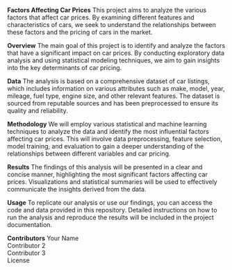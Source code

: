 __Factors Affecting Car Prices__
This project aims to analyze the various factors that affect car prices. By examining different features and characteristics of cars, we seek to understand the relationships between these factors and the pricing of cars in the market.

__Overview__
The main goal of this project is to identify and analyze the factors that have a significant impact on car prices. By conducting exploratory data analysis and using statistical modeling techniques, we aim to gain insights into the key determinants of car pricing.

__Data__
The analysis is based on a comprehensive dataset of car listings, which includes information on various attributes such as make, model, year, mileage, fuel type, engine size, and other relevant features. The dataset is sourced from reputable sources and has been preprocessed to ensure its quality and reliability.

__Methodology__
We will employ various statistical and machine learning techniques to analyze the data and identify the most influential factors affecting car prices. This will involve data preprocessing, feature selection, model training, and evaluation to gain a deeper understanding of the relationships between different variables and car pricing.

__Results__
The findings of this analysis will be presented in a clear and concise manner, highlighting the most significant factors affecting car prices. Visualizations and statistical summaries will be used to effectively communicate the insights derived from the data.

__Usage__
To replicate our analysis or use our findings, you can access the code and data provided in this repository. Detailed instructions on how to run the analysis and reproduce the results will be included in the project documentation.

__Contributors__
Your Name<br />
Contributor 2<br />
Contributor 3<br />
License<br />
<!-- This project is licensed under the MIT License - see the LICENSE.md file for details. -->

<!-- Feel free to customize this template to fit your specific project details and requirements. -->